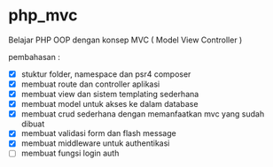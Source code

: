 # php_mvc
Belajar PHP OOP dengan konsep MVC ( Model View Controller )

pembahasan :

- [x] stuktur folder, namespace dan psr4 composer
- [x] membuat route dan controller aplikasi
- [x] membuat view dan sistem templating sederhana
- [x] membuat model untuk akses ke dalam database
- [x] membuat crud sederhana dengan memanfaatkan mvc yang sudah dibuat
- [x] membuat validasi form dan flash message
- [x] membuat middleware untuk authentikasi
- [ ] membuat fungsi login auth
